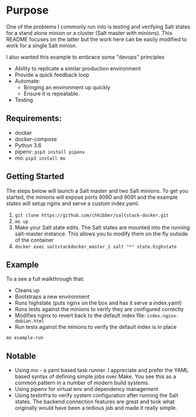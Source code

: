 # Purpose   
One of the problems I commonly run into is testing and verifying Salt states
for a stand alone minion or a cluster (Salt master with minions). This 
README focuses on the latter but the work here can be easily modified to
work for a single Salt minion.

I also wanted this example to embrace some "devops" principles 

* Ability to replicate a similar production environment
* Provide a quick feedback loop
* Automate:
   * Bringing an environment up quickly
   * Ensure it is repeatable. 
* Testing


## Requirements:
* docker
* docker-compose
* Python 3.6
* pipenv: `pip3 install pipenv`
* mo: `pip3 install mo`    

## Getting Started 

The steps below will launch a Salt master and two Salt minions.  To get you started, the minions will expose ports 9090 and 9091 and the example states will setup nginx and serve a custom index.yaml.

1. `git clone https://github.com/chhibber/saltstack-docker.git` 
2. `mo up`
3. Make your Salt state edits. The Salt states are mounted into the running salt-master instance. This allows you to modify them on the fly outside of the container
4. `docker exec saltstackdocker_master_1 salt "*" state.highstate`   
 

## Example 

To a see a full walkthrough that:
 * Cleans up
 * Bootstraps a new environment
 * Runs highstate (puts nginx on the box and has it serve a index.yaml)
 * Runs tests against the minions to verify they are configured correctly
 * Modifies nginx to revert back to the default index file: `index.nginx-debian.html`
 * Run tests against the minions to verify the default index is in place

```
mo example-run
```


## Notable

* Using mo - a yaml based task runner. I appreciate and prefer the YAML based syntax of defining simple jobs over Make.  You see this as a common pattern in a number of modern build systems.
* Using pipenv for virtual env and dependency management
* Using testinfra to verify system configuration after running the Salt states.  The backend connection features are great and took what originally would have been a tedious job and made it really simple. 